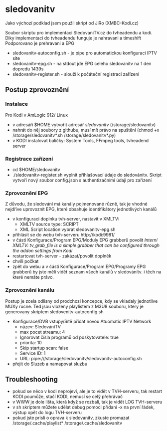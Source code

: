 # sledovanitv

Jako výchozí podklad jsem použil skript od JiRo (XMBC-Kodi.cz)

Soubor skriptu pro implementaci SledovaniTV.cz do tvheadendu a kodi. Diky implementaci do tvheadendu funguje je nahravani a timeshift
Podporovano je prehravani a EPG

- sledovanitv-autoconfig.sh - je pipe pro automatickou konfiguraci IPTV site
- sledovanitv-epg.sh - na stdout jde EPG celeho sledovanitv na 1 den dopredu 1439s
- sledovanitv-register.sh - slouží k počáteční registraci zařízení

## Postup zprovoznění

### Instalace

Pro Kodi v AmLogic 912/ Linux
- v adresáři $HOME vytvořit adresář _sledovanitv_ (/storage/sledovanitv)
- nahrát do něj soubory z githubu, musí mít právo na spuštění (chmod +x /storage/sledovanitv*.sh /storage/sledovanitv*.py)
- v KODI instalovat balíčky: System Tools, FFmpeg tools, tvheadend server

### Registrace zařízení

- cd $HOME/sledovanitv
- ./sledovanitv-register.sh   vyplnit přihlašovací údaje do sledovánítv. Skript vytvoří nový soubor config.json s authentizačními údaji pro zařízení

### Zprovoznění EPG

Z důvodu, že sledování má kanály pojmenované různě, tak je vhodné nejdříve uprovoznít EPG, které obsahuje identifikátory jednotlivých kanálů

- v konfiguraci doplnku tvh-server, nastavit v XMLTV: 
  - XMLTV source type: SCRIPT
  - XML Script location vybrat sledovanitv-epg.sh
- přihlásit se do webu tvh-serveru http://kodi:9981/
- v části Konfigurace/Program EPG/Moduly EPG grabberů povolit _Interní XMLTV: tv_grab_file is a simple grabber that can be configured through the addon settings from Kodi_
- restartovat tvh-server - zakázat/povolit doplněk
- chvíli počkat
- zpět do webu a v části Konfigurace/Program EPG/Programy EPG grabberů by jste měli vidět seznam všech kanálů v sledovánítv. i těch na které nemáte právo.

### Zprovoznění kanálu

Postup je zcela odlisny od prodchozi koncepce, kdy se vkladaly jednotlive MUXy rucne. Ted jsou vlozeny playlistem z M3U8 souboru, ktery je generovany skriptem sledovenitv-autoconfig.sh

- Konfigurace/DVB vstupy/Sítě přidat novou Atuomatic IPTV Network
  - název: SledováníTV
  - max pocet streamu: 4
  - Ignorovat čísla programů od poskytovatele: true
  - priorita: 10
  - Skip startup scan: false
  - Service ID: 1
  - URL: pipe:///storage/sledovanitv/sledovanitv-autoconfig.sh
- přejit do Sluzeb a namapovat sluzbu

## Troubleshooting

- pokud se něco v kodi neprojeví, ale je to vidět v TVH-serveru, tak restart KODI poumůže, stačí KODI, nemusí se celý přehrávač
- v WWW je dole lišta, která když se rozbalí, tak je vidět LOG TVH-serveru
- v sh skriptem můžete udělat debug pomoci přídaní -x na první řádek, výstup opět do logu TVH-serveru
- pokud jste prisli o oprava k sledovanitv, zkuste promazat /storage/.cache/playlist* /storage/.cache/sledovanitv

  

